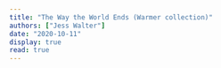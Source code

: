 ```yaml
---
title: "The Way the World Ends (Warmer collection)"
authors: ["Jess Walter"]
date: "2020-10-11"
display: true
read: true
---
```


